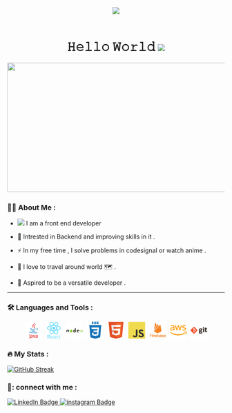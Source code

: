 <!-- Header -->

<div id="header" align="center">
  <img src="https://media.giphy.com/media/M9gbBd9nbDrOTu1Mqx/giphy.gif" width="100"/>
</div>
<div id="badges" align='center'>

   
 
<img src="https://komarev.com/ghpvc/?username=MohamedAliyarAR&style=flat-square&color=blue" alt=""/>
  
<h1>
  𝙷𝚎𝚕𝚕𝚘 𝚆𝚘𝚛𝚕𝚍 
  <img src="https://media.giphy.com/media/hvRJCLFzcasrR4ia7z/giphy.gif" width="30px"/>
</h1>
</div>

<div align="center">
  <img src="https://media.giphy.com/media/dWesBcTLavkZuG35MI/giphy.gif" width="600" height="300"/>
</div>

<!-- About-section -->
### :technologist: About Me :
- <img src="https://media.giphy.com/media/WUlplcMpOCEmTGBtBW/giphy.gif" width="30">  I am a front end developer 

- :seedling: Intrested in Backend and improving skills in it .

- :zap: In my free time , I solve problems in codesignal or watch anime . 

- :blue_heart: I love to travel around world 🗺️ .
- 🔭 Aspired to be a versatile developer .


- ---
<!-- skillset -->
### :hammer_and_wrench: Languages and Tools :
<div align='center'>
  <img src="https://github.com/devicons/devicon/blob/master/icons/java/java-original-wordmark.svg" title="Java" alt="Java" width="40" height="40"/>&nbsp;
  <img src="https://github.com/devicons/devicon/blob/master/icons/react/react-original-wordmark.svg" title="React" alt="React" width="40" height="40"/>&nbsp;
  <img src="https://github.com/devicons/devicon/blob/master/icons/nodejs/nodejs-original-wordmark.svg" title="NodeJS" alt="NodeJS" width="40" height="40"/>&nbsp;
    <img src="https://github.com/devicons/devicon/blob/master/icons/css3/css3-plain-wordmark.svg"  title="CSS3" alt="CSS" width="40" height="40"/>&nbsp;
  <img src="https://github.com/devicons/devicon/blob/master/icons/html5/html5-original.svg" title="HTML5" alt="HTML" width="40" height="40"/>&nbsp;
    <img src="https://github.com/devicons/devicon/blob/master/icons/javascript/javascript-original.svg" title="JavaScript" alt="JavaScript" width="40" height="40"/>&nbsp;
  <img src="https://github.com/devicons/devicon/blob/master/icons/firebase/firebase-plain-wordmark.svg" title="Firebase" alt="Firebase" width="40" height="40"/>&nbsp;
  <img src="https://github.com/devicons/devicon/blob/master/icons/amazonwebservices/amazonwebservices-plain-wordmark.svg" title="AWS" alt="AWS" width="40" height="40"/>&nbsp;
  <img src="https://github.com/devicons/devicon/blob/master/icons/git/git-original-wordmark.svg" title="Git" **alt="Git" width="40" height="40"/>
</div>

### :fire: My Stats :
[![GitHub Streak](http://github-readme-streak-stats.herokuapp.com?user=MohamedAliyarAR&theme=react)](https://git.io/streak-stats)


<!-- Footer -->

### 💬: connect with me :
  <a href="https://www.linkedin.com/in/mohamed-aliyar-486565221/">
    <img src="https://img.shields.io/badge/LinkedIn-blue?style=for-the-badge&logo=linkedin&logoColor=white" alt="LinkedIn Badge"/>
  </a>
  <a href="https://www.instagram.com/_mohamed_aliyar_/">
<img src="https://img.shields.io/badge/Instagram-E4405F?style=for-the-badge&logo=instagram&logoColor=white" alt="instagram Badge" />  
</a>


<!-- <p align="center"> 
  Visitors count<br>
  <img src="https://profile-counter.glitch.me/garimasingh128/count.svg" />
</p> -->

